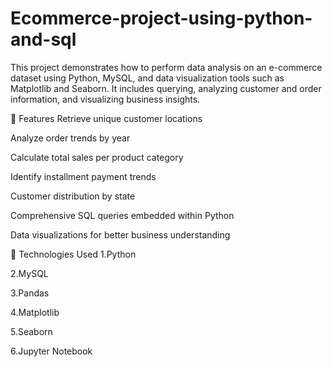 # Ecommerce-project-using-python-and-sql
This project demonstrates how to perform data analysis on an e-commerce dataset using Python, MySQL, and data visualization tools such as Matplotlib and Seaborn. It includes querying, analyzing customer and order information, and visualizing business insights.

📌 Features
Retrieve unique customer locations

Analyze order trends by year

Calculate total sales per product category

Identify installment payment trends

Customer distribution by state

Comprehensive SQL queries embedded within Python

Data visualizations for better business understanding

🧰 Technologies Used
1.Python 

2.MySQL 

3.Pandas

4.Matplotlib 

5.Seaborn 

6.Jupyter Notebook

